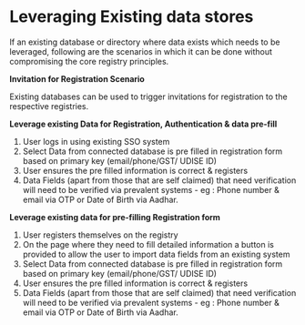 # Leveraging Existing data stores

If an existing database or directory where data exists which needs to be leveraged, following are the scenarios in which it can be done without compromising the core registry principles.

**Invitation for Registration Scenario**

Existing databases can be used to trigger invitations for registration to the respective registries. 

**Leverage existing Data for Registration, Authentication & data pre-fill**

1. User logs in using existing SSO system 
2. Select Data from connected database is pre filled in registration form based on primary key \(email/phone/GST/ UDISE ID\) 
3. User ensures the pre filled information is correct & registers
4. Data Fields \(apart from those that are self claimed\) that need verification will need to be verified via prevalent systems - eg : Phone number & email via OTP or Date of Birth via Aadhar. 

**Leverage existing data for pre-filling Registration form**

1. User registers themselves on the registry
2. On the page where they need to fill detailed information a button is provided to allow the user to import data fields from an existing system
3. Select Data from connected database is pre filled in registration form based on primary key \(email/phone/GST/ UDISE ID\) 
4. User ensures the pre filled information is correct & registers
5. Data Fields \(apart from those that are self claimed\) that need verification will need to be verified via prevalent systems - eg : Phone number & email via OTP or Date of Birth via Aadhar. 

